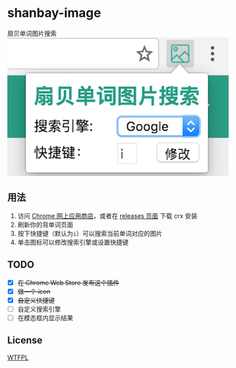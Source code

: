 # shanbay-image
扇贝单词图片搜索  
![icon](https://raw.githubusercontent.com/eric6356/shanbay-image/master/images/screenshot.png)

## 用法
1. 访问 [Chrome 网上应用商店](https://chrome.google.com/webstore/detail/%E6%89%87%E8%B4%9D%E5%8D%95%E8%AF%8D%E5%9B%BE%E7%89%87%E6%90%9C%E7%B4%A2/bdhjdejdchpjhaphknpklpfgdmggccme)，或者在 [releases 页面](https://github.com/eric6356/shanbay-image/releases) 下载 crx 安装
2. 刷新你的背单词页面
3. 按下快捷键（默认为`i`）可以搜索当前单词对应的图片
4. 单击图标可以修改搜索引擎或设置快捷键

## TODO
- [x] ~~在 Chrome Web Store 发布这个插件~~
- [x] ~~做一个 icon~~
- [x] ~~自定义快捷键~~
- [ ] 自定义搜索引擎
- [ ] 在模态框内显示结果

## License
[WTFPL](http://www.wtfpl.net/)
